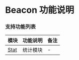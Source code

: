 # Beacon 功能说明

### 支持功能列表

| 模块 | 功能说明 | 备注 |
| :-- | :------- | :--- |
| [Stat](stat.md) | 统计模块 | - |

